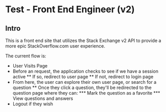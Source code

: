 # Test - Front End Engineer (v2)

## Intro

This is a front end site that utilizes the Stack Exchange v2 API to provide a more epic StackOverflow.com user experience.

The current flow is:
* User Visits Page
* Before an request, the application checks to see if we have a session active
** If so, redirect to user page
** If not, redirect to login page
* From here, the user can explore their own user page, or search for a question
** Once they click a question, they'll be redirected to the question page where they can:
*** Mark the question as a favorite
*** View questions and answers
* Logout if they wish


